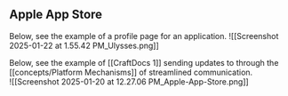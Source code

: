 


## Apple App Store

Below, see the example of a profile page for an application. 
![[Screenshot 2025-01-22 at 1.55.42 PM_Ulysses.png]]

Below, see the example of [[CraftDocs 1]] sending updates to through the [[concepts/Platform Mechanisms]] of streamlined communication.  
![[Screenshot 2025-01-20 at 12.27.06 PM_Apple-App-Store.png]]